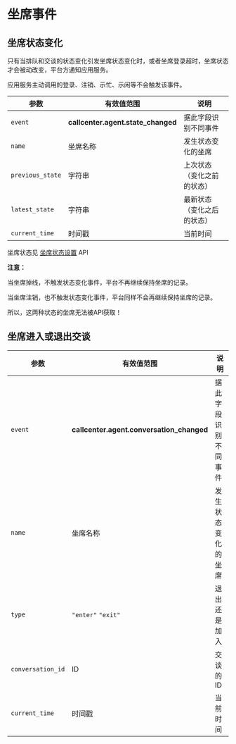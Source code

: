 # 坐席事件

<!-- toc -->

## 坐席状态变化

只有当排队和交谈的状态变化引发坐席状态变化时，或者坐席登录超时，坐席状态才会被动改变，平台方通知应用服务。

应用服务主动调用的登录、注销、示忙、示闲等不会触发该事件。

参数                      | 有效值范围                          | 说明
----------------------    | ----------------------------------- | ----------------------------------------
`event`                   | **callcenter.agent.state_changed**  | 据此字段识别不同事件
`name`                    | 坐席名称                            | 发生状态变化的坐席
`previous_state`          | 字符串                              | 上次状态（变化之前的状态）
`latest_state`            | 字符串                              | 最新状态（变化之后的状态）
`current_time`            | 时间戳                              | 当前时间

坐席状态见 [坐席状态设置](../agent/manage.md#状态设置) API

**注意：**

当坐席掉线，不触发状态变化事件，平台不再继续保持坐席的记录。

当坐席注销，也不触发状态变化事件，平台同样不会再继续保持坐席的记录。

所以，这两种状态的坐席无法被API获取！


## 坐席进入或退出交谈

参数                      | 有效值范围                                       | 说明
----------------------    | ------------------------------------------------ | ----------------------------------------
`event`                   | **callcenter.agent.conversation_changed**        | 据此字段识别不同事件
`name`                    | 坐席名称                                         | 发生状态变化的坐席
`type`                    | `"enter"` `"exit"`                               | 退出还是加入
`conversation_id`         | ID                                               | 交谈的ID
`current_time`            | 时间戳                                           | 当前时间
